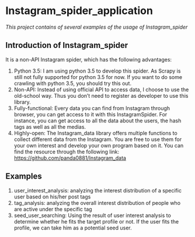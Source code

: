 **Instagram_spider_application** 
============================================================

*This project contains of several examples of the usage of Instagram_spider*

Introduction of Instagram_spider
--------------------------------
It is a non-API Instagram spider, which has the following advantages:
1. Python 3.5: I am using python 3.5 to develop this spider. As Scrapy is still not fully supported for python 3.5 for now. If you want to do some crawling with python 3.5, you should try this out.
2. Non-API: Instead of using official API to access data, I choose to use the old-school way. Thus you don’t need to register as developer to use this library.
3. Fully-functional: Every data you can find from Instagram through browser, you can get access to it with this InstagramSpider. For instance, you can get access to all the data about the users, the hash tags as well as all the medias.
4. Highly-open: The Instagram_data library offers multiple functions to collect different data from the Instagram. You are free to use them for your own interest and develop your own program based on it.
You can find the resource through the following link:
https://github.com/panda0881/Instagram_data

Examples
--------
1. user_interest_analysis: analyzing the interest distribution of a specific user based on his/her post tags
2. tag_analysis: analyzing the overall interest distribution of people who are active under the specific tag
3. seed_user_searching: Using the result of user interest analysis to determine whether he fits the target profile or not. If the user fits the profile, we can take him as a potential seed user.

